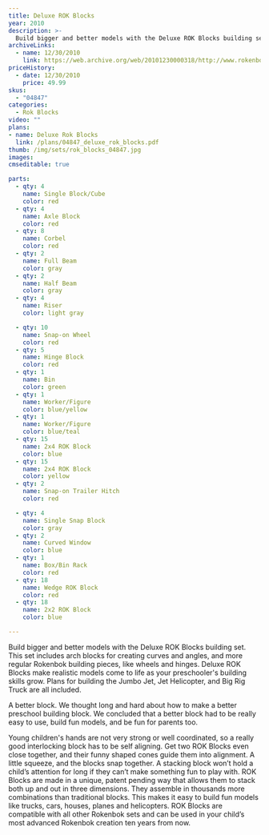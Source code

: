 ```yaml
---
title: Deluxe ROK Blocks
year: 2010
description: >-
  Build bigger and better models with the Deluxe ROK Blocks building set.  This set includes arch blocks for creating curves and angles, and more regular Rokenbok building pieces, like wheels and hinges.  Deluxe ROK Blocks make realistic models come to life as your preschooler's building skills grow.
archiveLinks:
  - name: 12/30/2010
    link: https://web.archive.org/web/20101230000318/http://www.rokenbok.com/estore/construction/deluxe-rok-blocks
priceHistory:
  - date: 12/30/2010
    price: 49.99
skus:
  - "04847"
categories: 
  - Rok Blocks
video: ""
plans:
- name: Deluxe Rok Blocks
  link: /plans/04847_deluxe_rok_blocks.pdf
thumb: /img/sets/rok_blocks_04847.jpg
images:
cmseditable: true

parts:
  - qty: 4
    name: Single Block/Cube
    color: red
  - qty: 4
    name: Axle Block
    color: red
  - qty: 8
    name: Corbel
    color: red
  - qty: 2
    name: Full Beam
    color: gray
  - qty: 2
    name: Half Beam
    color: gray
  - qty: 4
    name: Riser
    color: light gray

  - qty: 10
    name: Snap-on Wheel
    color: red
  - qty: 5
    name: Hinge Block
    color: red
  - qty: 1
    name: Bin
    color: green
  - qty: 1
    name: Worker/Figure
    color: blue/yellow
  - qty: 1
    name: Worker/Figure
    color: blue/teal
  - qty: 15
    name: 2x4 ROK Block
    color: blue
  - qty: 15
    name: 2x4 ROK Block
    color: yellow
  - qty: 2
    name: Snap-on Trailer Hitch
    color: red

  - qty: 4
    name: Single Snap Block
    color: gray
  - qty: 2
    name: Curved Window
    color: blue
  - qty: 1
    name: Box/Bin Rack
    color: red
  - qty: 18
    name: Wedge ROK Block
    color: red
  - qty: 18
    name: 2x2 ROK Block
    color: blue

---
```

Build bigger and better models with the Deluxe ROK Blocks building set.  This set includes arch blocks for creating curves and angles, and more regular Rokenbok building pieces, like wheels and hinges.  Deluxe ROK Blocks make realistic models come to life as your preschooler's building skills grow.  Plans for building the Jumbo Jet, Jet Helicopter, and Big Rig Truck are all included.

A better block.  We thought long and hard about how to make a better preschool building block. We concluded that a better block had to be really easy to use, build fun models, and be fun for parents too.

Young children's hands are not very strong or well coordinated, so a really good interlocking block has to be self aligning.  Get two ROK Blocks even close together, and their funny shaped cones guide them into alignment.  A little squeeze, and the blocks snap together.  A stacking block won’t hold a child’s attention for long if they can’t make something fun to play with.  ROK Blocks are made in a unique, patent pending way that allows them to stack both up and out in three dimensions. They assemble in thousands more combinations than traditional blocks.  This makes it easy to build fun models like trucks, cars, houses, planes and helicopters.  ROK Blocks are compatible with all other Rokenbok sets and can be used in your child’s most advanced Rokenbok creation ten years from now.
